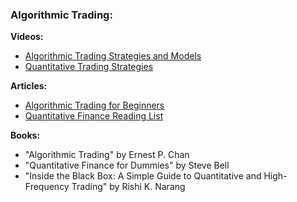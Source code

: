 ### Algorithmic Trading:

**Videos:**
- [Algorithmic Trading Strategies and Models](https://www.youtube.com/watch?v=JZbzCTOs9nY)
- [Quantitative Trading Strategies](https://www.youtube.com/playlist?list=PLIxVUmnMjTDO0QRHF6RzjNeHBtYG0F-X7)

**Articles:**
- [Algorithmic Trading for Beginners](https://www.investopedia.com/articles/active-trading/101014/basics-algorithmic-trading-concepts-and-examples.asp)
- [Quantitative Finance Reading List](https://quant.stackexchange.com/questions/1721/what-are-the-best-resources-to-learn-about-quantitative-finance)

**Books:**
- "Algorithmic Trading" by Ernest P. Chan
- "Quantitative Finance for Dummies" by Steve Bell
- "Inside the Black Box: A Simple Guide to Quantitative and High-Frequency Trading" by Rishi K. Narang